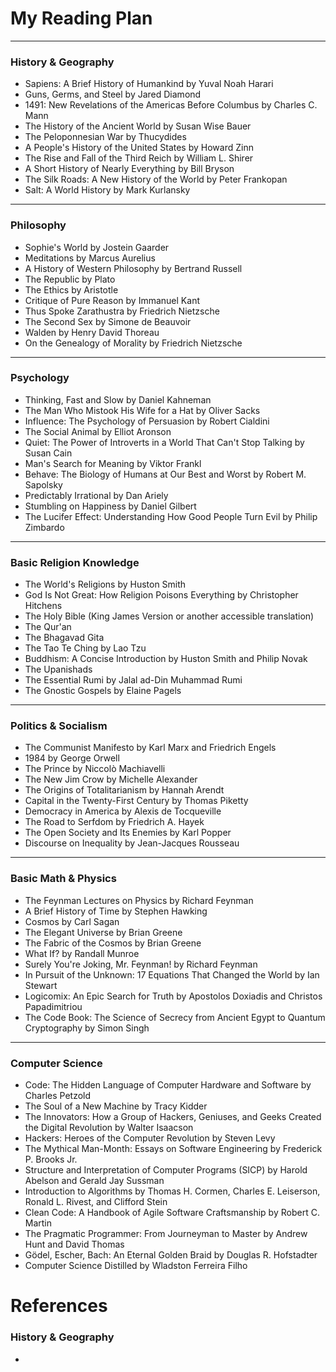 # My Reading Plan

---

### **History & Geography**
* Sapiens: A Brief History of Humankind by Yuval Noah Harari
* Guns, Germs, and Steel by Jared Diamond
* 1491: New Revelations of the Americas Before Columbus by Charles C. Mann
* The History of the Ancient World by Susan Wise Bauer
* The Peloponnesian War by Thucydides
* A People's History of the United States by Howard Zinn
* The Rise and Fall of the Third Reich by William L. Shirer
* A Short History of Nearly Everything by Bill Bryson
* The Silk Roads: A New History of the World by Peter Frankopan
* Salt: A World History by Mark Kurlansky

---

### **Philosophy**
* Sophie's World by Jostein Gaarder
* Meditations by Marcus Aurelius
* A History of Western Philosophy by Bertrand Russell
* The Republic by Plato
* The Ethics by Aristotle
* Critique of Pure Reason by Immanuel Kant
* Thus Spoke Zarathustra by Friedrich Nietzsche
* The Second Sex by Simone de Beauvoir
* Walden by Henry David Thoreau
* On the Genealogy of Morality by Friedrich Nietzsche

---

### **Psychology**
* Thinking, Fast and Slow by Daniel Kahneman
* The Man Who Mistook His Wife for a Hat by Oliver Sacks
* Influence: The Psychology of Persuasion by Robert Cialdini
* The Social Animal by Elliot Aronson
* Quiet: The Power of Introverts in a World That Can't Stop Talking by Susan Cain
* Man's Search for Meaning by Viktor Frankl
* Behave: The Biology of Humans at Our Best and Worst by Robert M. Sapolsky
* Predictably Irrational by Dan Ariely
* Stumbling on Happiness by Daniel Gilbert
* The Lucifer Effect: Understanding How Good People Turn Evil by Philip Zimbardo

---

### **Basic Religion Knowledge**
* The World's Religions by Huston Smith
* God Is Not Great: How Religion Poisons Everything by Christopher Hitchens
* The Holy Bible (King James Version or another accessible translation)
* The Qur'an
* The Bhagavad Gita
* The Tao Te Ching by Lao Tzu
* Buddhism: A Concise Introduction by Huston Smith and Philip Novak
* The Upanishads
* The Essential Rumi by Jalal ad-Din Muhammad Rumi
* The Gnostic Gospels by Elaine Pagels

---

### **Politics & Socialism**
* The Communist Manifesto by Karl Marx and Friedrich Engels
* 1984 by George Orwell
* The Prince by Niccolò Machiavelli
* The New Jim Crow by Michelle Alexander
* The Origins of Totalitarianism by Hannah Arendt
* Capital in the Twenty-First Century by Thomas Piketty
* Democracy in America by Alexis de Tocqueville
* The Road to Serfdom by Friedrich A. Hayek
* The Open Society and Its Enemies by Karl Popper
* Discourse on Inequality by Jean-Jacques Rousseau

---

### **Basic Math & Physics**
* The Feynman Lectures on Physics by Richard Feynman
* A Brief History of Time by Stephen Hawking
* Cosmos by Carl Sagan
* The Elegant Universe by Brian Greene
* The Fabric of the Cosmos by Brian Greene
* What If? by Randall Munroe
* Surely You're Joking, Mr. Feynman! by Richard Feynman
* In Pursuit of the Unknown: 17 Equations That Changed the World by Ian Stewart
* Logicomix: An Epic Search for Truth by Apostolos Doxiadis and Christos Papadimitriou
* The Code Book: The Science of Secrecy from Ancient Egypt to Quantum Cryptography by Simon Singh

---

### **Computer Science**
* Code: The Hidden Language of Computer Hardware and Software by Charles Petzold
* The Soul of a New Machine by Tracy Kidder
* The Innovators: How a Group of Hackers, Geniuses, and Geeks Created the Digital Revolution by Walter Isaacson
* Hackers: Heroes of the Computer Revolution by Steven Levy
* The Mythical Man-Month: Essays on Software Engineering by Frederick P. Brooks Jr.
* Structure and Interpretation of Computer Programs (SICP) by Harold Abelson and Gerald Jay Sussman
* Introduction to Algorithms by Thomas H. Cormen, Charles E. Leiserson, Ronald L. Rivest, and Clifford Stein
* Clean Code: A Handbook of Agile Software Craftsmanship by Robert C. Martin
* The Pragmatic Programmer: From Journeyman to Master by Andrew Hunt and David Thomas
* Gödel, Escher, Bach: An Eternal Golden Braid by Douglas R. Hofstadter
* Computer Science Distilled by Wladston Ferreira Filho

# References

### History & Geography
- 